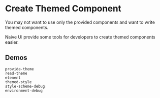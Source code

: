 # Create Themed Component

You may not want to use only the provided components and want to write themed components.

Naive UI provide some tools for developers to create themed components easier.

## Demos
```demo
provide-theme
read-theme
element
themed-style
style-scheme-debug
environment-debug
```